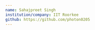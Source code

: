 ```yaml
---
name: Sahajpreet Singh
institution/company: IIT Roorkee
github: https://github.com/photon0205
---
```

